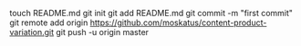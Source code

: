 touch README.md
git init
git add README.md
git commit -m "first commit"
git remote add origin https://github.com/moskatus/content-product-variation.git
git push -u origin master
